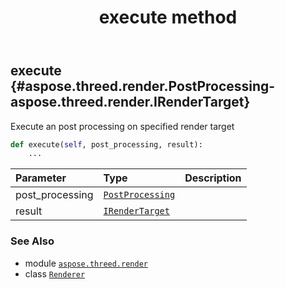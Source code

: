 ﻿---
title: execute method
second_title: Aspose.3D for Python via .NET API References
description: 
type: docs
weight: 40
url: /aspose.threed.render/renderer/execute/
is_root: false
---

## execute {#aspose.threed.render.PostProcessing-aspose.threed.render.IRenderTarget}

Execute an post processing on specified render target



```python
def execute(self, post_processing, result):
    ...
```


| Parameter | Type | Description |
| :- | :- | :- |
| post_processing | [`PostProcessing`](/3d/python-net/aspose.threed.render/postprocessing) |  |
| result | [`IRenderTarget`](/3d/python-net/aspose.threed.render/irendertarget) |  |



### See Also
* module [`aspose.threed.render`](../../)
* class [`Renderer`](/3d/python-net/aspose.threed.render/renderer)
